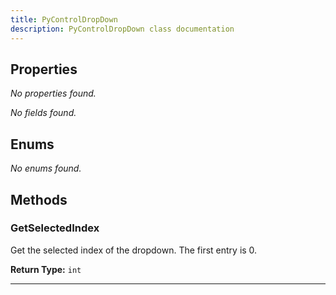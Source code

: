 ```yaml
---
title: PyControlDropDown
description: PyControlDropDown class documentation
---
```


## Properties
*No properties found.*

*No fields found.*

## Enums
*No enums found.*

## Methods
### GetSelectedIndex

 Get the selected index of the dropdown. The first entry is 0.


**Return Type:** `int`

---

